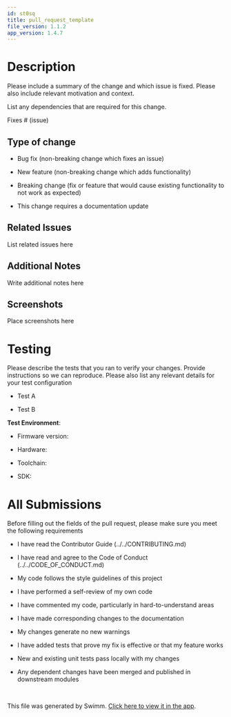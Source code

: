 ```yaml
---
id: st0sq
title: pull_request_template
file_version: 1.1.2
app_version: 1.4.7
---
```


# Description

Please include a summary of the change and which issue is fixed. Please also include relevant motivation and context.

List any dependencies that are required for this change.

Fixes # (issue)

## Type of change

*   Bug fix (non-breaking change which fixes an issue)
    
*   New feature (non-breaking change which adds functionality)
    
*   Breaking change (fix or feature that would cause existing functionality to not work as expected)
    
*   This change requires a documentation update
    

## Related Issues

List related issues here

## Additional Notes

Write additional notes here

## Screenshots

Place screenshots here

# Testing

Please describe the tests that you ran to verify your changes. Provide instructions so we can reproduce. Please also list any relevant details for your test configuration

*   Test A
    
*   Test B
    

**Test Environment**:

*   Firmware version:
    
*   Hardware:
    
*   Toolchain:
    
*   SDK:
    

# All Submissions

Before filling out the fields of the pull request, please make sure you meet the following requirements

*   I have read the Contributor Guide (../../CONTRIBUTING.md)
    
*   I have read and agree to the Code of Conduct (../../CODE_OF_CONDUCT.md)
    
*   My code follows the style guidelines of this project
    
*   I have performed a self-review of my own code
    
*   I have commented my code, particularly in hard-to-understand areas
    
*   I have made corresponding changes to the documentation
    
*   My changes generate no new warnings
    
*   I have added tests that prove my fix is effective or that my feature works
    
*   New and existing unit tests pass locally with my changes
    
*   Any dependent changes have been merged and published in downstream modules

<br/>

This file was generated by Swimm. [Click here to view it in the app](/repos/Z2l0aHViJTNBJTNBaW52ZW50aW8lM0ElM0F2dmVsYw==/docs/st0sq).
